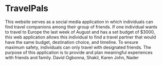 # TravelPals
This website serves as a social media application in which individuals can find travel companions among their group of friends. If one individual wants to travel to Europe the last week of August and has a set budget of $3000, this web application allows this individual to find a travel partner that would have the same budget, destination choice, and timeline. To ensure maximum safety, individuals can only travel with designated friends. The purpose of this application is to provide and plan meaningful experiences with friends and family.
David Ogbonna, Shakil, Karen John, Nader